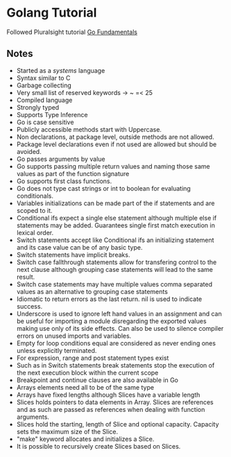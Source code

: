 # Golang Tutorial

Followed Pluralsight tutorial [Go Fundamentals](https://app.pluralsight.com/library/courses/go-fundamentals)

## Notes

* Started as a *systems* language
* Syntax similar to C
* Garbage collecting
* Very small list of reserved keywords -> ~ =< 25
* Compiled language
* Strongly typed
* Supports Type Inference
* Go is case sensitive
* Publicly accessible methods start with Uppercase.
* Non declarations, at package level, outside methods are not allowed.
* Package level declarations even if not used are allowed but should be avoided.
* Go passes arguments by value
* Go supports passing multiple return values and naming those same values as part of the function signature
* Go supports first class functions.
* Go does not type cast strings or int to boolean for evaluating conditionals.
* Variables initializations can be made part of the if statements and are scoped to it.
* Conditional ifs expect a single else statement although multiple else if statements may be added. Guarantees single first match execution in lexical order.
* Switch statements accept like Conditional ifs an initializing statement and its case value can be of any basic type.
* Switch statements have implicit breaks.
* Switch case fallthrough statements allow for transfering control to the next clause although grouping case statements will lead to the same result.
* Switch case statements may have multiple values comma separated values as an alternative to grouping case statements
* Idiomatic to return errors as the last return. nil is used to indicate success.
* Underscore is used to ignore left hand values in an assignment and can be useful for importing a module disregarding the exported values making use only of its side effects. Can also be used to silence compiler errors on unused imports and variables.
* Empty for loop conditions equal are considered as never ending ones unless explicitly terminated.
* For expression, range and post statement types exist
* Such as in Switch statements break statements stop the execution of the next execution block within the current scope
* Breakpoint and continue clauses are also available in Go
* Arrays elements need all to be of the same type
* Arrays have fixed lengths although Slices have a variable length
* Slices holds pointers to data elements in Array. Slices are references and as such are passed as references when dealing with function arguments.
* Slices hold the starting, length of Slice and optional capacity. Capacity sets the maximum size of the Slice.
* "make" keyword allocates and initializes a Slice.
* It is possible to recursively create Slices based on Slices.